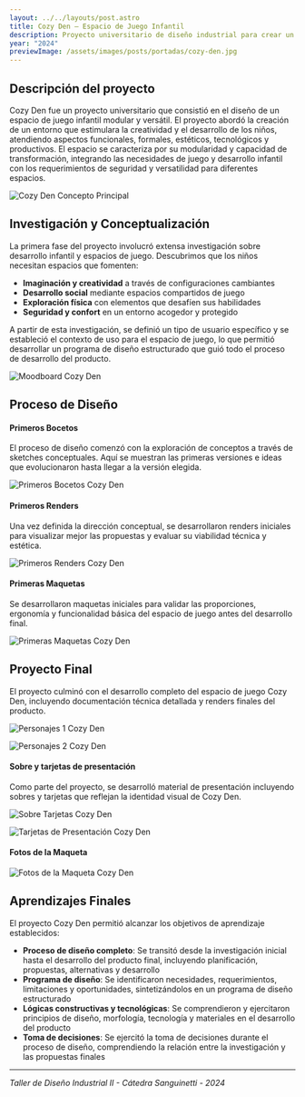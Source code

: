 ```yaml
---
layout: ../../layouts/post.astro
title: Cozy Den – Espacio de Juego Infantil
description: Proyecto universitario de diseño industrial para crear un espacio de juego infantil modular y versátil.
year: "2024"
previewImage: /assets/images/posts/portadas/cozy-den.jpg
---
```


## Descripción del proyecto

Cozy Den fue un proyecto universitario que consistió en el diseño de un espacio de juego infantil modular y versátil. El proyecto abordó la creación de un entorno que estimulara la creatividad y el desarrollo de los niños, atendiendo aspectos funcionales, formales, estéticos, tecnológicos y productivos. El espacio se caracteriza por su modularidad y capacidad de transformación, integrando las necesidades de juego y desarrollo infantil con los requerimientos de seguridad y versatilidad para diferentes espacios.

![Cozy Den Concepto Principal](/assets/images/posts/cozy-den/2portada.png)

## Investigación y Conceptualización

La primera fase del proyecto involucró extensa investigación sobre desarrollo infantil y espacios de juego. Descubrimos que los niños necesitan espacios que fomenten:

- **Imaginación y creatividad** a través de configuraciones cambiantes
- **Desarrollo social** mediante espacios compartidos de juego
- **Exploración física** con elementos que desafíen sus habilidades
- **Seguridad y confort** en un entorno acogedor y protegido

A partir de esta investigación, se definió un tipo de usuario específico y se estableció el contexto de uso para el espacio de juego, lo que permitió desarrollar un programa de diseño estructurado que guió todo el proceso de desarrollo del producto.

![Moodboard Cozy Den](/assets/images/posts/cozy-den/Moodboard.jpg)

## Proceso de Diseño

#### Primeros Bocetos

El proceso de diseño comenzó con la exploración de conceptos a través de sketches conceptuales. Aquí se muestran las primeras versiones e ideas que evolucionaron hasta llegar a la versión elegida.

![Primeros Bocetos Cozy Den](/assets/images/posts/cozy-den/7.png)

#### Primeros Renders

Una vez definida la dirección conceptual, se desarrollaron renders iniciales para visualizar mejor las propuestas y evaluar su viabilidad técnica y estética.

![Primeros Renders Cozy Den](/assets/images/posts/cozy-den/8.png)

#### Primeras Maquetas

Se desarrollaron maquetas iniciales para validar las proporciones, ergonomía y funcionalidad básica del espacio de juego antes del desarrollo final.

![Primeras Maquetas Cozy Den](/assets/images/posts/cozy-den/9.png)

## Proyecto Final

El proyecto culminó con el desarrollo completo del espacio de juego Cozy Den, incluyendo documentación técnica detallada y renders finales del producto.

![Personajes 1 Cozy Den](/assets/images/posts/cozy-den/Personajes%201.jpg)

![Personajes 2 Cozy Den](/assets/images/posts/cozy-den/Personajes%202.jpg)

#### Sobre y tarjetas de presentación

Como parte del proyecto, se desarrolló material de presentación incluyendo sobres y tarjetas que reflejan la identidad visual de Cozy Den.

![Sobre Tarjetas Cozy Den](/assets/images/posts/cozy-den/Sobre%20Tarjetas.png)

![Tarjetas de Presentación Cozy Den](/assets/images/posts/cozy-den/10.png)

#### Fotos de la Maqueta

![Fotos de la Maqueta Cozy Den](/assets/images/posts/cozy-den/Maqueta.jpg)

## Aprendizajes Finales

El proyecto Cozy Den permitió alcanzar los objetivos de aprendizaje establecidos:

- **Proceso de diseño completo**: Se transitó desde la investigación inicial hasta el desarrollo del producto final, incluyendo planificación, propuestas, alternativas y desarrollo
- **Programa de diseño**: Se identificaron necesidades, requerimientos, limitaciones y oportunidades, sintetizándolos en un programa de diseño estructurado
- **Lógicas constructivas y tecnológicas**: Se comprendieron y ejercitaron principios de diseño, morfología, tecnología y materiales en el desarrollo del producto
- **Toma de decisiones**: Se ejercitó la toma de decisiones durante el proceso de diseño, comprendiendo la relación entre la investigación y las propuestas finales

---

_Taller de Diseño Industrial II - Cátedra Sanguinetti - 2024_
